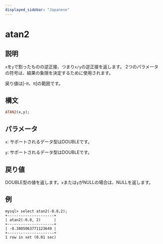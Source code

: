 ```yaml
---
displayed_sidebar: "Japanese"
---
```


# atan2

## 説明

`x`を`y`で割ったものの逆正接、つまり`x/y`の逆正接を返します。 2つのパラメータの符号は、結果の象限を決定するために使用されます。

戻り値は[-π、π]の範囲です。

## 構文

```Haskell
ATAN2(x,y);
```

## パラメータ

`x`: サポートされるデータ型はDOUBLEです。

`y`: サポートされるデータ型はDOUBLEです。

## 戻り値

DOUBLE型の値を返します。`x`または`y`がNULLの場合は、NULLを返します。

## 例

```Plain Text
mysql> select atan2(-0.8,2);
+---------------------+
| atan2(-0.8, 2)      |
+---------------------+
| -0.3805063771123649 |
+---------------------+
1 row in set (0.01 sec)
```